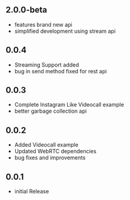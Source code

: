 ## 2.0.0-beta
* features brand new api
* simplified development using stream api

## 0.0.4
* Streaming Support added   
* bug in send method fixed for rest api

## 0.0.3
* Complete Instagram Like Videocall example  
* better garbage collection api

## 0.0.2
* Added Videocall example  
* Updated WebRTC dependencies  
* bug fixes and improvements  


## 0.0.1
* initial Release
